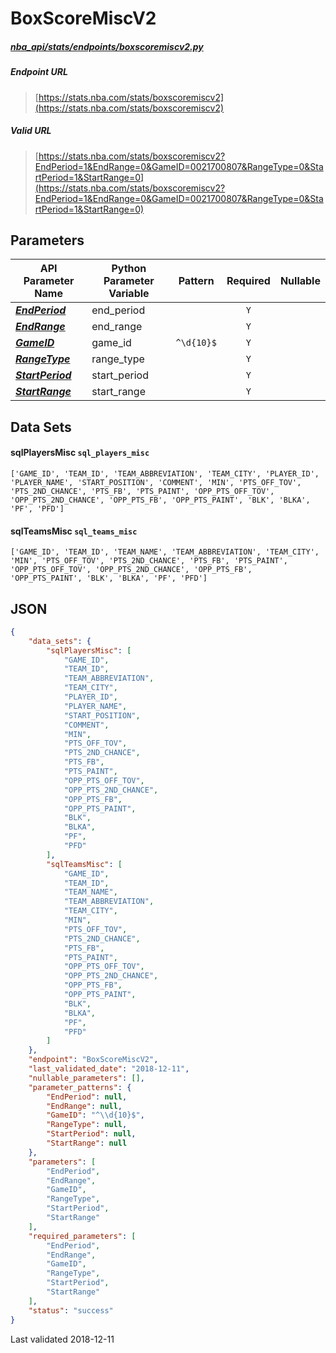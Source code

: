 # BoxScoreMiscV2
##### [nba_api/stats/endpoints/boxscoremiscv2.py](https://github.com/swar/nba_api/blob/master/nba_api/stats/endpoints/boxscoremiscv2.py)

##### Endpoint URL
>[https://stats.nba.com/stats/boxscoremiscv2](https://stats.nba.com/stats/boxscoremiscv2)

##### Valid URL
>[https://stats.nba.com/stats/boxscoremiscv2?EndPeriod=1&EndRange=0&GameID=0021700807&RangeType=0&StartPeriod=1&StartRange=0](https://stats.nba.com/stats/boxscoremiscv2?EndPeriod=1&EndRange=0&GameID=0021700807&RangeType=0&StartPeriod=1&StartRange=0)

## Parameters
API Parameter Name | Python Parameter Variable | Pattern | Required | Nullable
------------ | ------------ | :-----------: | :---: | :---:
[_**EndPeriod**_](https://github.com/swar/nba_api/blob/master/docs/nba_api/stats/library/parameters.md#EndPeriod) | end_period |  | `Y` |  | 
[_**EndRange**_](https://github.com/swar/nba_api/blob/master/docs/nba_api/stats/library/parameters.md#EndRange) | end_range |  | `Y` |  | 
[_**GameID**_](https://github.com/swar/nba_api/blob/master/docs/nba_api/stats/library/parameters.md#GameID) | game_id | `^\d{10}$` | `Y` |  | 
[_**RangeType**_](https://github.com/swar/nba_api/blob/master/docs/nba_api/stats/library/parameters.md#RangeType) | range_type |  | `Y` |  | 
[_**StartPeriod**_](https://github.com/swar/nba_api/blob/master/docs/nba_api/stats/library/parameters.md#StartPeriod) | start_period |  | `Y` |  | 
[_**StartRange**_](https://github.com/swar/nba_api/blob/master/docs/nba_api/stats/library/parameters.md#StartRange) | start_range |  | `Y` |  | 

## Data Sets
#### sqlPlayersMisc `sql_players_misc`
```text
['GAME_ID', 'TEAM_ID', 'TEAM_ABBREVIATION', 'TEAM_CITY', 'PLAYER_ID', 'PLAYER_NAME', 'START_POSITION', 'COMMENT', 'MIN', 'PTS_OFF_TOV', 'PTS_2ND_CHANCE', 'PTS_FB', 'PTS_PAINT', 'OPP_PTS_OFF_TOV', 'OPP_PTS_2ND_CHANCE', 'OPP_PTS_FB', 'OPP_PTS_PAINT', 'BLK', 'BLKA', 'PF', 'PFD']
```

#### sqlTeamsMisc `sql_teams_misc`
```text
['GAME_ID', 'TEAM_ID', 'TEAM_NAME', 'TEAM_ABBREVIATION', 'TEAM_CITY', 'MIN', 'PTS_OFF_TOV', 'PTS_2ND_CHANCE', 'PTS_FB', 'PTS_PAINT', 'OPP_PTS_OFF_TOV', 'OPP_PTS_2ND_CHANCE', 'OPP_PTS_FB', 'OPP_PTS_PAINT', 'BLK', 'BLKA', 'PF', 'PFD']
```


## JSON
```json
{
    "data_sets": {
        "sqlPlayersMisc": [
            "GAME_ID",
            "TEAM_ID",
            "TEAM_ABBREVIATION",
            "TEAM_CITY",
            "PLAYER_ID",
            "PLAYER_NAME",
            "START_POSITION",
            "COMMENT",
            "MIN",
            "PTS_OFF_TOV",
            "PTS_2ND_CHANCE",
            "PTS_FB",
            "PTS_PAINT",
            "OPP_PTS_OFF_TOV",
            "OPP_PTS_2ND_CHANCE",
            "OPP_PTS_FB",
            "OPP_PTS_PAINT",
            "BLK",
            "BLKA",
            "PF",
            "PFD"
        ],
        "sqlTeamsMisc": [
            "GAME_ID",
            "TEAM_ID",
            "TEAM_NAME",
            "TEAM_ABBREVIATION",
            "TEAM_CITY",
            "MIN",
            "PTS_OFF_TOV",
            "PTS_2ND_CHANCE",
            "PTS_FB",
            "PTS_PAINT",
            "OPP_PTS_OFF_TOV",
            "OPP_PTS_2ND_CHANCE",
            "OPP_PTS_FB",
            "OPP_PTS_PAINT",
            "BLK",
            "BLKA",
            "PF",
            "PFD"
        ]
    },
    "endpoint": "BoxScoreMiscV2",
    "last_validated_date": "2018-12-11",
    "nullable_parameters": [],
    "parameter_patterns": {
        "EndPeriod": null,
        "EndRange": null,
        "GameID": "^\\d{10}$",
        "RangeType": null,
        "StartPeriod": null,
        "StartRange": null
    },
    "parameters": [
        "EndPeriod",
        "EndRange",
        "GameID",
        "RangeType",
        "StartPeriod",
        "StartRange"
    ],
    "required_parameters": [
        "EndPeriod",
        "EndRange",
        "GameID",
        "RangeType",
        "StartPeriod",
        "StartRange"
    ],
    "status": "success"
}
```

Last validated 2018-12-11